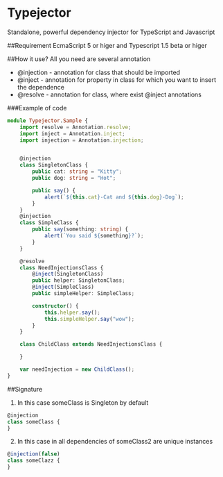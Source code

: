 # Typejector
Standalone, powerful dependency injector for TypeScript and Javascript

##Requirement
EcmaScript 5 or higer and Typescript 1.5 beta or higer

##How it use?
All you need are several annotation
- @injection - annotation for class that should be imported
- @inject - annotation for property in class for which you want to insert the dependence
- @resolve - annotation for class, where exist @inject annotations

###Example of code
```ts
module Typejector.Sample {
    import resolve = Annotation.resolve;
    import inject = Annotation.inject;
    import injection = Annotation.injection;


    @injection
    class SingletonClass {
        public cat: string = "Kitty";
        public dog: string = "Hot";

        public say() {
            alert(`${this.cat}-Cat and ${this.dog}-Dog`);
        }
    }
    @injection
    class SimpleClass {
        public say(something: string) {
            alert(`You said ${something}?`);
        }
    }

    @resolve
    class NeedInjectionsClass {
        @inject(SingletonClass)
        public helper: SingletonClass;
        @inject(SimpleClass)
        public simpleHelper: SimpleClass;

        constructor() {
            this.helper.say();
            this.simpleHelper.say("wow");
        }
    }

    class ChildClass extends NeedInjectionsClass {

    }

    var needInjection = new ChildClass();
}
```

##Signature
1. In this case someClass is Singleton by default
```ts
@injection
class someClass {
}
```
2. In this case in all dependencies of someClass2 are unique instances
```ts
@injection(false)
class someClazz {
}
```
